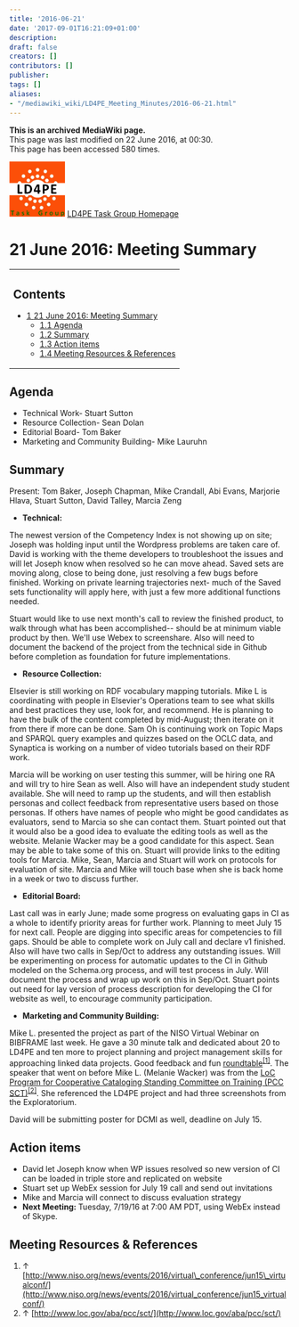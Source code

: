 ```yaml
---
title: '2016-06-21'
date: '2017-09-01T16:21:09+01:00'
description: 
draft: false
creators: []
contributors: []
publisher: 
tags: []
aliases:
- "/mediawiki_wiki/LD4PE_Meeting_Minutes/2016-06-21.html"
---
```


 **This is an archived MediaWiki page.**  
This page was last modified on 22 June 2016, at 00:30.  
This page has been accessed 580 times.

[<img alt="LD4PE logo" src="/mediawiki_wiki/images/Ld4pe.png" width="100" height="99">](/mediawiki_wiki/images/Ld4pe.png "LD4PE logo") [LD4PE Task Group Homepage](/mediawiki_wiki/Pet/ld4pe)

# 21 June 2016: Meeting Summary 
<table id="toc" class="toc">
  <tr>
    <td>
      <div id="toctitle">
        <h2>Contents</h2>
      </div>
      <ul>
        <li class="toclevel-1 tocsection-1">
          <a href="#21_June_2016:_Meeting_Summary"><span class="tocnumber">1</span> <span class="toctext">21 June 2016: Meeting Summary</span></a>
          <ul>
            <li class="toclevel-2 tocsection-2"><a href="#Agenda"><span class="tocnumber">1.1</span> <span class="toctext">Agenda</span></a></li>
            <li class="toclevel-2 tocsection-3"><a href="#Summary"><span class="tocnumber">1.2</span> <span class="toctext">Summary</span></a></li>
            <li class="toclevel-2 tocsection-4"><a href="#Action_items"><span class="tocnumber">1.3</span> <span class="toctext">Action items</span></a></li>
            <li class="toclevel-2 tocsection-5"><a href="#Meeting_Resources_.26_References"><span class="tocnumber">1.4</span> <span class="toctext">Meeting Resources &amp; References</span></a></li>
          </ul>
        </li>
      </ul>
    </td>
  </tr>
</table>


## Agenda 

- Technical Work- Stuart Sutton 
- Resource Collection- Sean Dolan
- Editorial Board- Tom Baker 
- Marketing and Community Building- Mike Lauruhn

## Summary 

Present: Tom Baker, Joseph Chapman, Mike Crandall, Abi Evans, Marjorie Hlava, Stuart Sutton, David Talley, Marcia Zeng

- **Technical:**

The newest version of the Competency Index is not showing up on site; Joseph was holding input until the Wordpress problems are taken care of. David is working with the theme developers to troubleshoot the issues and will let Joseph know when resolved so he can move ahead. Saved sets are moving along, close to being done, just resolving a few bugs before finished. Working on private learning trajectories next- much of the Saved sets functionality will apply here, with just a few more additional functions needed.

Stuart would like to use next month's call to review the finished product, to walk through what has been accomplished-- should be at minimum viable product by then. We'll use Webex to screenshare. Also will need to document the backend of the project from the technical side in Github before completion as foundation for future implementations.

- **Resource Collection:**

Elsevier is still working on RDF vocabulary mapping tutorials. Mike L is coordinating with people in Elsevier's Operations team to see what skills and best practices they use, look for, and recommend. He is planning to have the bulk of the content completed by mid-August; then iterate on it from there if more can be done. Sam Oh is continuing work on Topic Maps and SPARQL query examples and quizzes based on the OCLC data, and Synaptica is working on a number of video tutorials based on their RDF work.

Marcia will be working on user testing this summer, will be hiring one RA and will try to hire Sean as well. Also will have an independent study student available. She will need to ramp up the students, and will then establish personas and collect feedback from representative users based on those personas. If others have names of people who might be good candidates as evaluators, send to Marcia so she can contact them. Stuart pointed out that it would also be a good idea to evaluate the editing tools as well as the website. Melanie Wacker may be a good candidate for this aspect. Sean may be able to take some of this on. Stuart will provide links to the editing tools for Marcia. Mike, Sean, Marcia and Stuart will work on protocols for evaluation of site. Marcia and Mike will touch base when she is back home in a week or two to discuss further.

- **Editorial Board:**

Last call was in early June; made some progress on evaluating gaps in CI as a whole to identify priority areas for further work. Planning to meet July 15 for next call. People are digging into specific areas for competencies to fill gaps. Should be able to complete work on July call and declare v1 finished. Also will have two calls in Sep/Oct to address any outstanding issues. Will be experimenting on process for automatic updates to the CI in Github modeled on the Schema.org process, and will test process in July. Will document the process and wrap up work on this in Sep/Oct. Stuart points out need for lay version of process description for developing the CI for website as well, to encourage community participation.

- **Marketing and Community Building:**

Mike L. presented the project as part of the NISO Virtual Webinar on BIBFRAME last week. He gave a 30 minute talk and dedicated about 20 to LD4PE and ten more to project planning and project management skills for approaching linked data projects. Good feedback and fun [roundtable](http://www.niso.org/news/events/2016/virtual_conference/jun15_virtualconf/)<sup id="cite_ref-0" class="reference"><a href="#cite_note-0">[1]</a></sup>. The speaker that went on before Mike L. (Melanie Wacker) was from the [LoC Program for Cooperative Cataloging Standing Committee on Training (PCC SCT)](http://www.loc.gov/aba/pcc/sct/)<sup id="cite_ref-1" class="reference"><a href="#cite_note-1">[2]</a></sup>. She referenced the LD4PE project and had three screenshots from the Exploratorium.

David will be submitting poster for DCMI as well, deadline on July 15.

## Action items 

- David let Joseph know when WP issues resolved so new version of CI can be loaded in triple store and replicated on website
- Stuart set up WebEx session for July 19 call and send out invitations
- Mike and Marcia will connect to discuss evaluation strategy 
- **Next Meeting:** Tuesday, 7/19/16 at 7:00 AM PDT, using WebEx instead of Skype.

## Meeting Resources & References 

1. ↑ [http://www.niso.org/news/events/2016/virtual\_conference/jun15\_virtualconf/](http://www.niso.org/news/events/2016/virtual_conference/jun15_virtualconf/)
2. ↑ [http://www.loc.gov/aba/pcc/sct/](http://www.loc.gov/aba/pcc/sct/)


